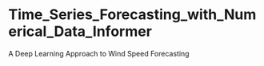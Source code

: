 # Time_Series_Forecasting_with_Numerical_Data_Informer
A Deep Learning Approach to Wind Speed Forecasting
